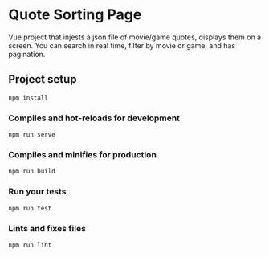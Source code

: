 # Quote Sorting Page
Vue project that injests a json file of movie/game quotes, displays them on a screen. You can search in real time, filter by movie or game, and has pagination. 



## Project setup
```
npm install
```

### Compiles and hot-reloads for development
```
npm run serve
```

### Compiles and minifies for production
```
npm run build
```

### Run your tests
```
npm run test
```

### Lints and fixes files
```
npm run lint
```
